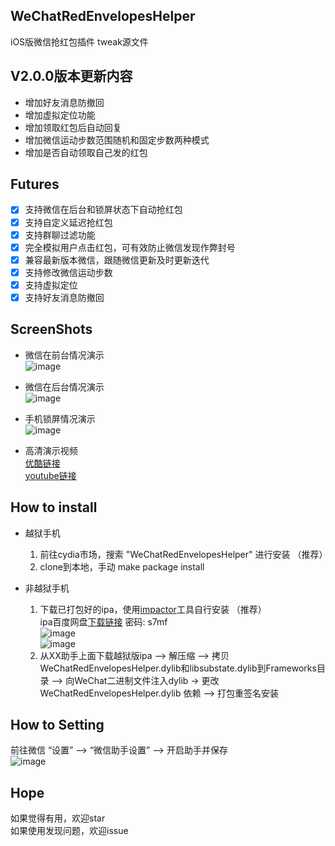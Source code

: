 ## WeChatRedEnvelopesHelper
iOS版微信抢红包插件 tweak源文件

## V2.0.0版本更新内容
- 增加好友消息防撤回
- 增加虚拟定位功能
- 增加领取红包后自动回复
- 增加微信运动步数范围随机和固定步数两种模式
- 增加是否自动领取自己发的红包

## Futures
- [x] 支持微信在后台和锁屏状态下自动抢红包
- [x] 支持自定义延迟抢红包
- [x] 支持群聊过滤功能
- [x] 完全模拟用户点击红包，可有效防止微信发现作弊封号
- [x] 兼容最新版本微信，跟随微信更新及时更新迭代
- [x] 支持修改微信运动步数
- [x] 支持虚拟定位
- [x] 支持好友消息防撤回

## ScreenShots
- 微信在前台情况演示</br>
  ![image](https://github.com/kevll/WeChatRedEnvelopesHelper/blob/master/screenshots/foregroundstatus.gif)

- 微信在后台情况演示</br>
  ![image](https://github.com/kevll/WeChatRedEnvelopesHelper/blob/master/screenshots/backgroundstatus.gif)

- 手机锁屏情况演示</br>
  ![image](https://github.com/kevll/WeChatRedEnvelopesHelper/blob/master/screenshots/lockscreenstatus.gif)

- 高清演示视频</br>
  [优酷链接](http://v.youku.com/v_show/id_XMzI3NDI3MzE2NA==.html)</br>
  [youtube链接](https://www.youtube.com/watch?v=cZH16LGaOko)

## How to install

- 越狱手机
    1.  前往cydia市场，搜索 "WeChatRedEnvelopesHelper" 进行安装 （推荐）
    2.  clone到本地，手动 make package install

- 非越狱手机
    1. 下载已打包好的ipa，使用[impactor](http://www.cydiaimpactor.com/)工具自行安装 （推荐）</br>
        ipa百度网盘[下载链接](https://pan.baidu.com/s/1o83it30)  密码: s7mf </br>
      ![image](https://github.com/kevll/WeChatRedEnvelopesHelper/blob/master/screenshots/stepone.gif)</br>
      ![image](https://github.com/kevll/WeChatRedEnvelopesHelper/blob/master/screenshots/steptwo.gif)</br>
    2. 从XX助手上面下载越狱版ipa --> 解压缩 --> 拷贝WeChatRedEnvelopesHelper.dylib和libsubstate.dylib到Frameworks目录 --> 向WeChat二进制文件注入dylib -> 更改 WeChatRedEnvelopesHelper.dylib 依赖 --> 打包重签名安装

## How to Setting
前往微信 “设置” —-> “微信助手设置” —-> 开启助手并保存</br>
![image](https://github.com/kevll/WeChatRedEnvelopesHelper/blob/master/screenshots/stepthree.gif)

## Hope

如果觉得有用，欢迎star</br>
如果使用发现问题，欢迎issue
